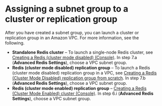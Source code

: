 # Assigning a subnet group to a cluster or replication group<a name="SubnetGroups.Assigning"></a>

After you have created a subnet group, you can launch a cluster or replication group in an Amazon VPC\. For more information, see the following\.
+ **Standalone Redis cluster** – To launch a single\-node Redis cluster, see [Creating a Redis \(cluster mode disabled\) \(Console\)](Clusters.Create.CON.Redis.md)\. In step 7\.a \(**Advanced Redis Settings**\), choose a VPC subnet group\.
+ **Redis \(cluster mode disabled\) replication group** – To launch a Redis \(cluster mode disabled\) replication group in a VPC, see [Creating a Redis \(Cluster Mode Disabled\) replication group from scratch](Replication.CreatingReplGroup.NoExistingCluster.Classic.md)\. In step 7\.b \(**Advanced Redis Settings**\), choose a VPC subnet group\.
+ **Redis \(cluster mode enabled\) replication group** – [Creating a Redis \(Cluster Mode Enabled\) cluster \(Console\)](Replication.CreatingReplGroup.NoExistingCluster.Cluster.md#Replication.CreatingReplGroup.NoExistingCluster.Cluster.CON)\. In step 6\.i \(**Advanced Redis Settings**\), choose a VPC subnet group\.